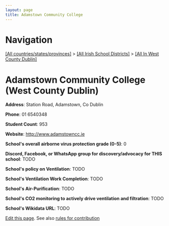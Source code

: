 ```yaml
---
layout: page
title: Adamstown Community College
---
```

# Navigation

[[All countries/states/provinces]](../../..) > [[All Irish School Districts]](../..) > [[All In West County Dublin]](..)

# Adamstown Community College (West County Dublin)

**Address**: Station Road, Adamstown, Co Dublin

**Phone**: 01 6540348

**Student Count**: 953

**Website**: <http://www.adamstowncc.ie>

**School's overall airborne virus protection grade (0-5)**: 0

**Discord, Facebook, or WhatsApp group for discovery/advocacy for THIS school**: TODO

**School's policy on Ventilation**: TODO

**School's Ventilation Work Completion**: TODO

**School's Air-Purification**: TODO

**School's CO2 monitoring to actively drive ventilation and filtration**: TODO

**School's Wikidata URL**: TODO


[Edit this page](https://github.com/ventilate-schools/Ireland/edit/main/./Dublin_West_County_Dublin/Adamstown_Community_College.md). See also [rules for contribution](../../../contribution-rules/)